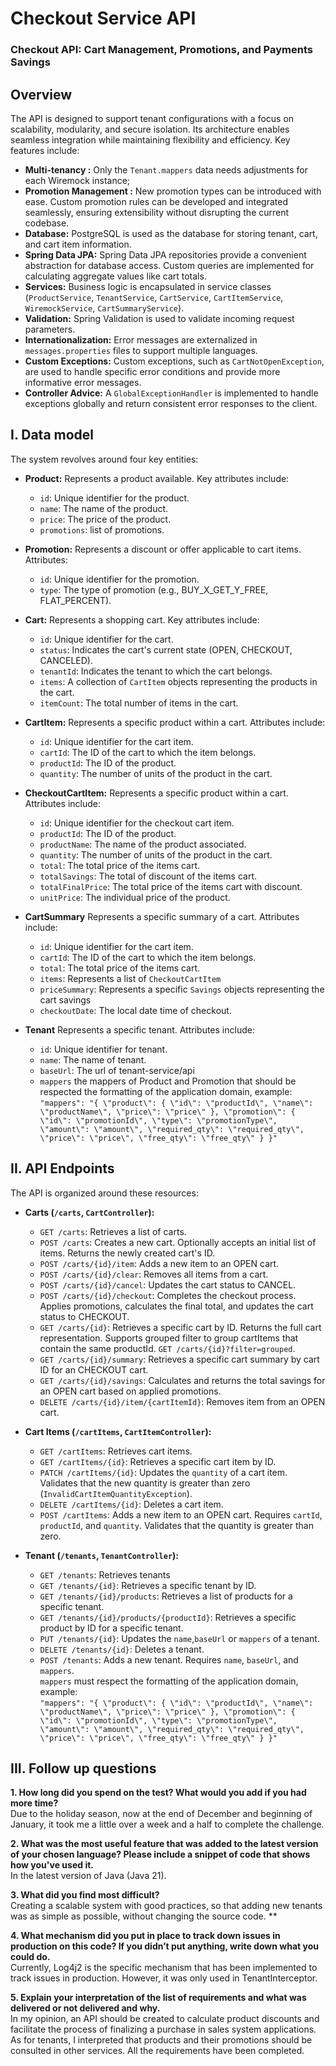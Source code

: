 # Checkout Service API 

### Checkout API: Cart Management, Promotions, and Payments Savings
## Overview
The API is designed to support tenant configurations with a focus on scalability, modularity, and secure isolation. Its architecture enables seamless integration while maintaining flexibility and efficiency. Key features include:

* **Multi-tenancy :** Only the `Tenant.mappers` data needs adjustments for each Wiremock instance;
* **Promotion Management :** New promotion types can be introduced with ease. Custom promotion rules can be developed and integrated seamlessly, ensuring extensibility without disrupting the current codebase.
* **Database:** PostgreSQL is used as the database for storing tenant, cart, and cart item information.
* **Spring Data JPA:** Spring Data JPA repositories provide a convenient abstraction for database access.  Custom queries are implemented for calculating aggregate values like cart totals.
* **Services:**  Business logic is encapsulated in service classes (`ProductService`, `TenantService`, `CartService`, `CartItemService`, `WiremockService`, `CartSummaryService`).
* **Validation:** Spring Validation is used to validate incoming request parameters.
* **Internationalization:** Error messages are externalized in `messages.properties` files to support multiple languages.
* **Custom Exceptions:** Custom exceptions, such as `CartNotOpenException`, are used to handle specific error conditions and provide more informative error messages.
* **Controller Advice:** A `GlobalExceptionHandler` is implemented to handle exceptions globally and return consistent error responses to the client.


## I. Data model

The system revolves around four key entities:

* **Product:** Represents a product available. Key attributes include:
    * `id`: Unique identifier for the product.
    * `name`: The name of the product.
    * `price`: The price of the product.
    * `promotions`: list of promotions.

* **Promotion:** Represents a discount or offer applicable to cart items.  Attributes:
    * `id`: Unique identifier for the promotion.
    * `type`: The type of promotion (e.g., BUY_X_GET_Y_FREE, FLAT_PERCENT).

* **Cart:** Represents a shopping cart.  Key attributes include:
    * `id`: Unique identifier for the cart.
    * `status`:  Indicates the cart's current state (OPEN, CHECKOUT, CANCELED).
    * `tenantId`:  Indicates the tenant to which the cart belongs.
    * `items`: A collection of `CartItem` objects representing the products in the cart.
    * `itemCount`: The total number of items in the cart.

* **CartItem:**  Represents a specific product within a cart. Attributes include:
    * `id`: Unique identifier for the cart item.
    * `cartId`:  The ID of the cart to which the item belongs.
    * `productId`: The ID of the product.
    * `quantity`: The number of units of the product in the cart.

* **CheckoutCartItem:**  Represents a specific product within a cart. Attributes include:
    * `id`: Unique identifier for the checkout cart item.
    * `productId`: The ID of the product.
    * `productName`: The name of the product associated.
    * `quantity`: The number of units of the product in the cart.
    * `total`: The total price of the items cart.
    * `totalSavings`: The total of discount of the items cart.
    * `totalFinalPrice`: The total price of the items cart with discount.
    * `unitPrice`: The individual price of the product.

* **CartSummary** Represents a specific summary of a cart. Attributes include:
    * `id`: Unique identifier for the cart item.
    * `cartId`:  The ID of the cart to which the item belongs.
    * `total`: The total price of the items cart.
    * `items`: Represents a list of `CheckoutCartItem`
    * `priceSummary`: Represents a specific `Savings` objects representing the cart savings
    * `checkoutDate`: The local date time of checkout.

* **Tenant** Represents a specific tenant. Attributes include:
    * `id`: Unique identifier for tenant.
    * `name`: The name of tenant.
    * `baseUrl`: The url of tenant-service/api 
    * `mappers` the mappers of Product and Promotion that should be respected the formatting of the application domain, example: \
    `"mappers": "{ \"product\": { \"id\": \"productId\", \"name\": \"productName\", \"price\": \"price\" }, \"promotion\": { \"id\": \"promotionId\", \"type\": \"promotionType\", \"amount\": \"amount\", \"required_qty\": \"required_qty\", \"price\": \"price\", \"free_qty\": \"free_qty\" } }"`


## II. API Endpoints

The API is organized around these resources:

* **Carts (`/carts`, `CartController`):**
    * `GET /carts`: Retrieves a list of carts. 
    * `POST /carts`: Creates a new cart.  Optionally accepts an initial list of items.  Returns the newly created cart's ID.
    * `POST /carts/{id}/item`: Adds a new item to an OPEN cart.
    * `POST /carts/{id}/clear`: Removes all items from a cart.
    * `POST /carts/{id}/cancel`: Updates the cart status to CANCEL.
    * `POST /carts/{id}/checkout`: Completes the checkout process. Applies promotions, calculates the final total, and updates the cart status to CHECKOUT.
    * `GET /carts/{id}`: Retrieves a specific cart by ID.  Returns the full cart representation. Supports grouped filter to group cartItems that contain the same productId. `GET /carts/{id}?filter=grouped`.
    * `GET /carts/{id}/summary`: Retrieves a specific cart summary by cart ID for an CHECKOUT cart.
    * `GET /carts/{id}/savings`: Calculates and returns the total savings for an OPEN cart based on applied promotions.
    * `DELETE /carts/{id}/item/{cartItemId}`: Removes item from an OPEN cart.

* **Cart Items (`/cartItems`, `CartItemController`):**
    * `GET /cartItems`: Retrieves cart items.
    * `GET /cartItems/{id}`: Retrieves a specific cart item by ID.
    * `PATCH /cartItems/{id}`: Updates the `quantity` of a cart item.  Validates that the new quantity is greater than zero (`InvalidCartItemQuantityException`). 
    * `DELETE /cartItems/{id}`: Deletes a cart item.
    * `POST /cartItems`: Adds a new item to an OPEN cart.  Requires `cartId`, `productId`, and `quantity`.  Validates that the quantity is greater than zero.
* **Tenant (`/tenants`, `TenantController`):**
    * `GET /tenants`: Retrieves tenants
    * `GET /tenants/{id}`: Retrieves a specific tenant by ID.
    * `GET /tenants/{id}/products`: Retrieves a list of products for a specific tenant.
    * `GET /tenants/{id}/products/{productId}`: Retrieves a specific product by ID for a specific tenant.
    * `PUT /tenants/{id}`: Updates the `name`,`baseUrl` or `mappers` of a tenant.  
    * `DELETE /tenants/{id}`: Deletes a tenant.
    * `POST /tenants`: Adds a new tenant.  Requires `name`, `baseUrl`, and `mappers`.  
    `mappers` must respect the formatting of the application domain, example: \
    `"mappers": "{ \"product\": { \"id\": \"productId\", \"name\": \"productName\", \"price\": \"price\" }, \"promotion\": { \"id\": \"promotionId\", \"type\": \"promotionType\", \"amount\": \"amount\", \"required_qty\": \"required_qty\", \"price\": \"price\", \"free_qty\": \"free_qty\" } }"`


## III. Follow up questions
<b>1. How long did you spend on the test? What would you add if you had more time?</b>
<br/>Due to the holiday season, now at the end of December and beginning of January, it took me a little over a week and a half to complete the challenge.

<b>2. What was the most useful feature that was added to the latest version of your chosen language? Please include a snippet of code that
shows how you've used it.</b>
<br/>In the latest version of Java (Java 21).

<b>3. What did you find most difficult?</b>
<br/>Creating a scalable system with good practices, so that adding new tenants was as simple as possible, without changing the source code. **

<b>4. What mechanism did you put in place to track down issues in production on this code? If you didn’t put anything, write down what you could do.</b>
<br/>Currently, Log4j2 is the specific mechanism that has been implemented to track issues in production. However, it was only used in TenantInterceptor.

<b>5. Explain your interpretation of the list of requirements and what was delivered or not delivered and why.</b>
<br/> In my opinion, an API should be created to calculate product discounts and facilitate the process of finalizing a purchase in sales system applications. As for tenants, I interpreted that products and their promotions should be consulted in other services. All the requirements have been completed.
